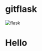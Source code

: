 # gitflask
![flask](https://user-images.githubusercontent.com/64849090/153550318-d2ff7175-4268-4953-be4d-eaec28c1cfd8.png)

<html>
  <body>
  <h1>Hello</h1>
  </body>
</html>
